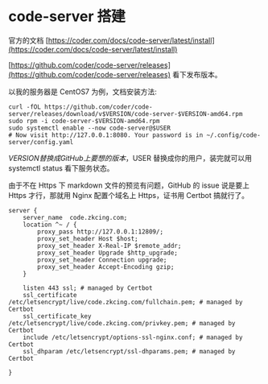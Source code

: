 
# code-server 搭建

官方的文档 [https://coder.com/docs/code-server/latest/install](https://coder.com/docs/code-server/latest/install)

[https://github.com/coder/code-server/releases](https://github.com/coder/code-server/releases) 看下发布版本。

以我的服务器是 CentOS7 为例，文档安装方法:

```
curl -fOL https://github.com/coder/code-server/releases/download/v$VERSION/code-server-$VERSION-amd64.rpm
sudo rpm -i code-server-$VERSION-amd64.rpm
sudo systemctl enable --now code-server@$USER
# Now visit http://127.0.0.1:8080. Your password is in ~/.config/code-server/config.yaml
```

$VERSION 替换成 GitHub 上要想的版本，$USER 替换成你的用户，装完就可以用 systemctl status 看下服务状态。

由于不在 Https 下 markdown 文件的预览有问题，GitHub 的 issue 说是要上 Https 才行，那就用 Nginx 配置个域名上 Https，证书用 Certbot 搞就行了。 

```
server {
    server_name  code.zkcing.com;
    location ^~ / {
        proxy_pass http://127.0.0.1:12809/;
        proxy_set_header Host $host;
        proxy_set_header X-Real-IP $remote_addr;
        proxy_set_header Upgrade $http_upgrade;
        proxy_set_header Connection upgrade;
        proxy_set_header Accept-Encoding gzip;
    }

    listen 443 ssl; # managed by Certbot
    ssl_certificate /etc/letsencrypt/live/code.zkcing.com/fullchain.pem; # managed by Certbot
    ssl_certificate_key /etc/letsencrypt/live/code.zkcing.com/privkey.pem; # managed by Certbot
    include /etc/letsencrypt/options-ssl-nginx.conf; # managed by Certbot
    ssl_dhparam /etc/letsencrypt/ssl-dhparams.pem; # managed by Certbot

}
```